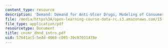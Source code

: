 ```yaml
---
content_type: resource
description: 'Demand: Demand for Anti-Ulcer Drugs, Modeling of Consumer Choice.'
file: /media/https%3A/open-learning-course-data-rc.s3.amazonaws.com/15-010-economic-analysis-for-business-decisions-fall-2004/57641ac55e4d4068c00539c07031478e_cnsmr_dmnd_intro.pdf
file_type: application/pdf
resourcetype: Document
title: cnsmr_dmnd_intro.pdf
uid: 57641ac5-5e4d-4068-c005-39c07031478e
---
```

